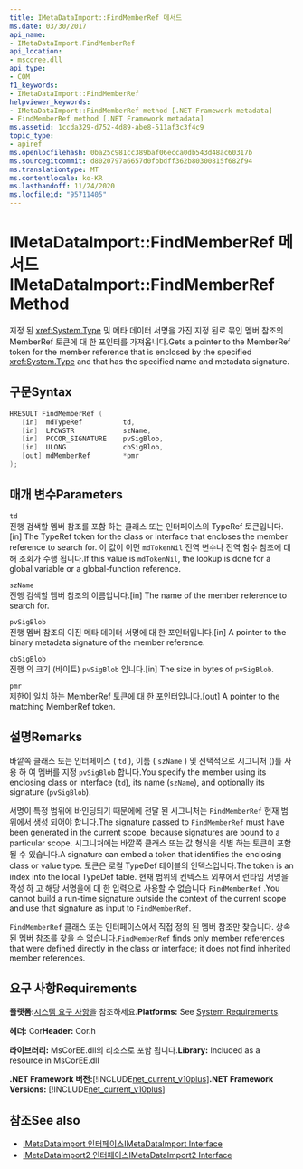 ```yaml
---
title: IMetaDataImport::FindMemberRef 메서드
ms.date: 03/30/2017
api_name:
- IMetaDataImport.FindMemberRef
api_location:
- mscoree.dll
api_type:
- COM
f1_keywords:
- IMetaDataImport::FindMemberRef
helpviewer_keywords:
- IMetaDataImport::FindMemberRef method [.NET Framework metadata]
- FindMemberRef method [.NET Framework metadata]
ms.assetid: 1ccda329-d752-4d89-abe8-511af3c3f4c9
topic_type:
- apiref
ms.openlocfilehash: 0ba25c981cc389baf06ecca0db543d48ac60317b
ms.sourcegitcommit: d8020797a6657d0fbbdff362b80300815f682f94
ms.translationtype: MT
ms.contentlocale: ko-KR
ms.lasthandoff: 11/24/2020
ms.locfileid: "95711405"
---
```

# <a name="imetadataimportfindmemberref-method"></a><span data-ttu-id="6302b-102">IMetaDataImport::FindMemberRef 메서드</span><span class="sxs-lookup"><span data-stu-id="6302b-102">IMetaDataImport::FindMemberRef Method</span></span>

<span data-ttu-id="6302b-103">지정 된 <xref:System.Type> 및 메타 데이터 서명을 가진 지정 된로 묶인 멤버 참조의 MemberRef 토큰에 대 한 포인터를 가져옵니다.</span><span class="sxs-lookup"><span data-stu-id="6302b-103">Gets a pointer to the MemberRef token for the member reference that is enclosed by the specified <xref:System.Type> and that has the specified name and metadata signature.</span></span>  
  
## <a name="syntax"></a><span data-ttu-id="6302b-104">구문</span><span class="sxs-lookup"><span data-stu-id="6302b-104">Syntax</span></span>  
  
```cpp  
HRESULT FindMemberRef (  
   [in]  mdTypeRef          td,  
   [in]  LPCWSTR            szName,
   [in]  PCCOR_SIGNATURE    pvSigBlob,
   [in]  ULONG              cbSigBlob,
   [out] mdMemberRef        *pmr  
);  
```  
  
## <a name="parameters"></a><span data-ttu-id="6302b-105">매개 변수</span><span class="sxs-lookup"><span data-stu-id="6302b-105">Parameters</span></span>  

 `td`  
 <span data-ttu-id="6302b-106">진행 검색할 멤버 참조를 포함 하는 클래스 또는 인터페이스의 TypeRef 토큰입니다.</span><span class="sxs-lookup"><span data-stu-id="6302b-106">[in] The TypeRef token for the class or interface that encloses the member reference to search for.</span></span> <span data-ttu-id="6302b-107">이 값이 이면 `mdTokenNil` 전역 변수나 전역 함수 참조에 대해 조회가 수행 됩니다.</span><span class="sxs-lookup"><span data-stu-id="6302b-107">If this value is `mdTokenNil`, the lookup is done for a global variable or a global-function reference.</span></span>  
  
 `szName`  
 <span data-ttu-id="6302b-108">진행 검색할 멤버 참조의 이름입니다.</span><span class="sxs-lookup"><span data-stu-id="6302b-108">[in] The name of the member reference to search for.</span></span>  
  
 `pvSigBlob`  
 <span data-ttu-id="6302b-109">진행 멤버 참조의 이진 메타 데이터 서명에 대 한 포인터입니다.</span><span class="sxs-lookup"><span data-stu-id="6302b-109">[in] A pointer to the binary metadata signature of the member reference.</span></span>  
  
 `cbSigBlob`  
 <span data-ttu-id="6302b-110">진행 의 크기 (바이트) `pvSigBlob` 입니다.</span><span class="sxs-lookup"><span data-stu-id="6302b-110">[in] The size in bytes of `pvSigBlob`.</span></span>  
  
 `pmr`  
 <span data-ttu-id="6302b-111">제한이 일치 하는 MemberRef 토큰에 대 한 포인터입니다.</span><span class="sxs-lookup"><span data-stu-id="6302b-111">[out] A pointer to the matching MemberRef token.</span></span>  
  
## <a name="remarks"></a><span data-ttu-id="6302b-112">설명</span><span class="sxs-lookup"><span data-stu-id="6302b-112">Remarks</span></span>  

 <span data-ttu-id="6302b-113">바깥쪽 클래스 또는 인터페이스 ( `td` ), 이름 ( `szName` ) 및 선택적으로 시그니처 ()를 사용 하 여 멤버를 지정 `pvSigBlob` 합니다.</span><span class="sxs-lookup"><span data-stu-id="6302b-113">You specify the member using its enclosing class or interface (`td`), its name (`szName`), and optionally its signature (`pvSigBlob`).</span></span>  
  
 <span data-ttu-id="6302b-114">서명이 특정 범위에 바인딩되기 때문에에 전달 된 시그니처는 `FindMemberRef` 현재 범위에서 생성 되어야 합니다.</span><span class="sxs-lookup"><span data-stu-id="6302b-114">The signature passed to `FindMemberRef` must have been generated in the current scope, because signatures are bound to a particular scope.</span></span> <span data-ttu-id="6302b-115">시그니처에는 바깥쪽 클래스 또는 값 형식을 식별 하는 토큰이 포함 될 수 있습니다.</span><span class="sxs-lookup"><span data-stu-id="6302b-115">A signature can embed a token that identifies the enclosing class or value type.</span></span> <span data-ttu-id="6302b-116">토큰은 로컬 TypeDef 테이블의 인덱스입니다.</span><span class="sxs-lookup"><span data-stu-id="6302b-116">The token is an index into the local TypeDef table.</span></span> <span data-ttu-id="6302b-117">현재 범위의 컨텍스트 외부에서 런타임 서명을 작성 하 고 해당 서명을에 대 한 입력으로 사용할 수 없습니다 `FindMemberRef` .</span><span class="sxs-lookup"><span data-stu-id="6302b-117">You cannot build a run-time signature outside the context of the current scope and use that signature as input to `FindMemberRef`.</span></span>  
  
 <span data-ttu-id="6302b-118">`FindMemberRef` 클래스 또는 인터페이스에서 직접 정의 된 멤버 참조만 찾습니다. 상속 된 멤버 참조를 찾을 수 없습니다.</span><span class="sxs-lookup"><span data-stu-id="6302b-118">`FindMemberRef` finds only member references that were defined directly in the class or interface; it does not find inherited member references.</span></span>  
  
## <a name="requirements"></a><span data-ttu-id="6302b-119">요구 사항</span><span class="sxs-lookup"><span data-stu-id="6302b-119">Requirements</span></span>  

 <span data-ttu-id="6302b-120">**플랫폼:**[시스템 요구 사항](../../get-started/system-requirements.md)을 참조하세요.</span><span class="sxs-lookup"><span data-stu-id="6302b-120">**Platforms:** See [System Requirements](../../get-started/system-requirements.md).</span></span>  
  
 <span data-ttu-id="6302b-121">**헤더:** Cor</span><span class="sxs-lookup"><span data-stu-id="6302b-121">**Header:** Cor.h</span></span>  
  
 <span data-ttu-id="6302b-122">**라이브러리:** MsCorEE.dll의 리소스로 포함 됩니다.</span><span class="sxs-lookup"><span data-stu-id="6302b-122">**Library:** Included as a resource in MsCorEE.dll</span></span>  
  
 <span data-ttu-id="6302b-123">**.NET Framework 버전:**[!INCLUDE[net_current_v10plus](../../../../includes/net-current-v10plus-md.md)]</span><span class="sxs-lookup"><span data-stu-id="6302b-123">**.NET Framework Versions:** [!INCLUDE[net_current_v10plus](../../../../includes/net-current-v10plus-md.md)]</span></span>  
  
## <a name="see-also"></a><span data-ttu-id="6302b-124">참조</span><span class="sxs-lookup"><span data-stu-id="6302b-124">See also</span></span>

- [<span data-ttu-id="6302b-125">IMetaDataImport 인터페이스</span><span class="sxs-lookup"><span data-stu-id="6302b-125">IMetaDataImport Interface</span></span>](imetadataimport-interface.md)
- [<span data-ttu-id="6302b-126">IMetaDataImport2 인터페이스</span><span class="sxs-lookup"><span data-stu-id="6302b-126">IMetaDataImport2 Interface</span></span>](imetadataimport2-interface.md)
